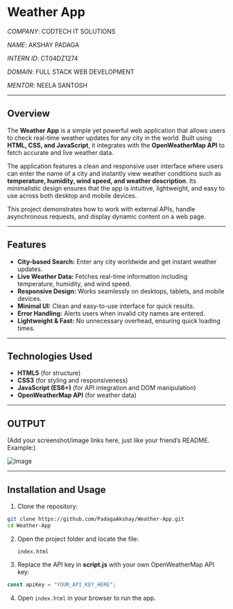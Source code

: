 # Weather App  

*COMPANY*: CODTECH IT SOLUTIONS  

*NAME*: AKSHAY PADAGA  

*INTERN ID*: CT04DZ1274  

*DOMAIN*: FULL STACK WEB DEVELOPMENT  

*MENTOR*: NEELA SANTOSH  

---

## Overview  

The **Weather App** is a simple yet powerful web application that allows users to check real-time weather updates for any city in the world. Built using **HTML, CSS, and JavaScript**, it integrates with the **OpenWeatherMap API** to fetch accurate and live weather data.  

The application features a clean and responsive user interface where users can enter the name of a city and instantly view weather conditions such as **temperature, humidity, wind speed, and weather description**. Its minimalistic design ensures that the app is intuitive, lightweight, and easy to use across both desktop and mobile devices.  

This project demonstrates how to work with external APIs, handle asynchronous requests, and display dynamic content on a web page.  

---

## Features  

- **City-based Search:** Enter any city worldwide and get instant weather updates.  
- **Live Weather Data:** Fetches real-time information including temperature, humidity, and wind speed.  
- **Responsive Design:** Works seamlessly on desktops, tablets, and mobile devices.  
- **Minimal UI:** Clean and easy-to-use interface for quick results.  
- **Error Handling:** Alerts users when invalid city names are entered.  
- **Lightweight & Fast:** No unnecessary overhead, ensuring quick loading times.  

---

## Technologies Used  

- **HTML5** (for structure)  
- **CSS3** (for styling and responsiveness)  
- **JavaScript (ES6+)** (for API integration and DOM manipulation)  
- **OpenWeatherMap API** (for weather data)  

---

## OUTPUT  

(Add your screenshot/image links here, just like your friend’s README. Example:)  

![Image](https://github.com/user-attachments/assets/5c58133c-4ab4-4d23-804d-70f6182bf7b6) 
  

---

## Installation and Usage  

1. Clone the repository:  

```bash
git clone https://github.com/PadagaAkshay/Weather-App.git
cd Weather-App
```

2. Open the project folder and locate the file:  
   ```
   index.html
   ```

3. Replace the API key in **script.js** with your own OpenWeatherMap API key:  

```javascript
const apiKey = "YOUR_API_KEY_HERE";
```

4. Open `index.html` in your browser to run the app.  
